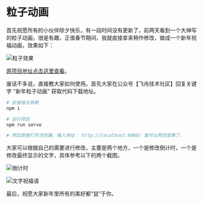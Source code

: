 # 粒子动画

首先祝愿所有的小伙伴除夕快乐，有一段时间没有更新了，前两天看到一个大神写的粒子动画，很是有趣，正值春节期间，我就直接拿来稍作修改，做成一个新年祝福动画，效果如下：

![粒子效果](http://ww1.sinaimg.cn/large/6bdc6680gy1gb7wnnykrhg205k046k0o.gif)

[原项目地址点击这里查看](https://github.com/Aaaaaaaty/Blog/blob/master/canvas/canvasParticle/main.js)。

废话不多说，直接教大家如何使用。首先大家在公众号【飞舟技术社区】回复关键字 "新年粒子动画" 获取代码下载地址。


``` bash
# 安装相关依赖
npm i

# 运行项目
npm run serve

# 然后直接打开浏览器，输入地址： http://localhost:8080/ 就可以预览效果了。
```

大家可以根据自己的需要进行修改，主要是两个地方，一个是修改倒计时，一个是修改最终显示的文字，具体参考以下的两个截图。

![倒计时](http://ww1.sinaimg.cn/large/6bdc6680gy1gb7wl3ysqgj20md08v0sr.jpg)

![文字祝福语](http://ww1.sinaimg.cn/large/6bdc6680gy1gb7wna1qs1j20jq0i8jrq.jpg)

最后，祝愿大家新年里所有的美好都“鼠”于你。
